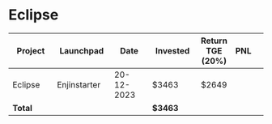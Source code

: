 # Eclipse



<table data-full-width="true"><thead><tr><th width="141">Project</th><th width="138">Launchpad</th><th width="132">Date</th><th width="133">Invested</th><th>Return TGE (20%)</th><th>PNL</th><th></th></tr></thead><tbody><tr><td>Eclipse</td><td>Enjinstarter</td><td>20-12-2023</td><td>$3463</td><td>$2649</td><td></td><td></td></tr><tr><td><strong>Total</strong></td><td></td><td></td><td><strong>$3463</strong></td><td></td><td></td><td></td></tr></tbody></table>

